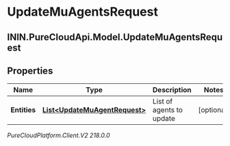 # UpdateMuAgentsRequest

## ININ.PureCloudApi.Model.UpdateMuAgentsRequest

## Properties

|Name | Type | Description | Notes|
|------------ | ------------- | ------------- | -------------|
| **Entities** | [**List&lt;UpdateMuAgentRequest&gt;**](UpdateMuAgentRequest) | List of agents to update | [optional] |



_PureCloudPlatform.Client.V2 218.0.0_
